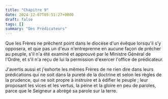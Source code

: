 ```yaml
---
title: "Chapitre 9"
date: 2024-12-07T05:51:27+0000
draft: false
tags: []
summary: "Des Prédicateurs"
---
```


Que les Frères ne prêchent point dans le diocèse d'un évêque lorsqu'il s'y opposera, et que pas un d'eux n'entreprenne en aucune façon de prêcher au peuple, s'il n'a été examiné et approuvé par le Ministre Général de l'Ordre, et s'il n'a reçu de lui la permission d'exercer l'office de prédicateur.

J'avertis aussi et j'exhorte les mêmes Frères de ne rien dire dans leurs prédications qui ne soit dans la pureté de la doctrine et selon les règles de la prudence, qui ne soit propre à instruire et à édifier le peuple ; leur proposant les vices et les vertus, la peine et la gloire en peu de paroles, parce que le Seigneur a abrégé sa parole sur la terre.

